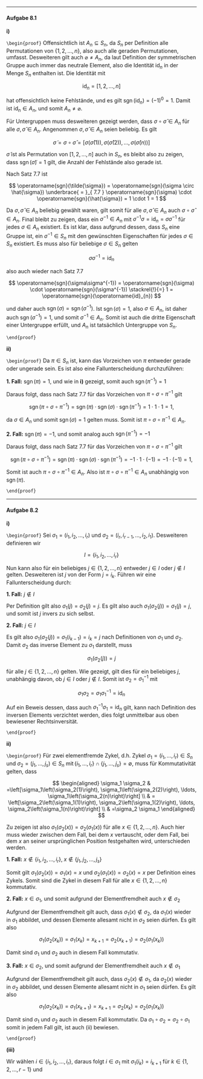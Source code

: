 ***
#### Aufgabe 8.1

**i)**

`\begin{proof}`
Offensichtlich ist $A_{n} \subseteq S_{n}$, da $S_{n}$ per Definition alle Permutationen von $\{ 1,2,\ldots,n \}$, also auch alle geraden Permutationen, umfasst. Desweiteren gilt auch $\varnothing \neq A_{n}$, da laut Definition der symmetrischen Gruppe auch immer das neutrale Element, also die Identität $\operatorname{id}_{n}$ in der Menge $S_{n}$ enthalten ist. Die Identität mit 

$$
\operatorname{id}_{n} = [1,2,\ldots,n]
$$

hat offensichtlich keine Fehlstände, und es gilt $\operatorname{sgn}(\operatorname{id}_{n}) = (-1)^{0} = 1$. Damit ist $\operatorname{id}_{n} \in A_{n}$, und somit $A_{n} \neq \varnothing$.

Für Untergruppen muss desweiteren gezeigt werden, dass $\sigma \circ \hat{\sigma} \in A_{n}$ für alle $\sigma,\hat{\sigma} \in A_{n}$. Angenommen $\sigma,\hat{\sigma} \in A_{n}$ seien beliebig. Es gilt

$$
\tilde{\sigma} = \sigma \circ \hat{\sigma} = [\sigma(\hat{\sigma}(1)), \sigma(\hat{\sigma}(2)), \ldots , \sigma(\hat{\sigma}(n))]
$$

$\tilde{\sigma}$ ist als Permutation von $[1,2,\ldots,n]$ auch in $S_{n}$, es bleibt also zu zeigen, dass $\operatorname{sgn}(\tilde{\sigma}) = 1$ gilt, die Anzahl der Fehlstände also gerade ist.

Nach Satz $7.7$ ist

$$
\operatorname{sgn}(\tilde{\sigma}) = \operatorname{sgn}(\sigma \circ \hat{\sigma}) \underbrace{ = }_{ 7.7 } \operatorname{sgn}(\sigma) \cdot \operatorname{sgn}(\hat{\sigma}) = 1 \cdot 1 = 1
$$

Da $\sigma,\hat{\sigma} \in A_{n}$ beliebig gewählt waren, gilt somit für alle $\sigma, \hat{\sigma} \in A_{n}$ auch $\sigma \circ \hat{\sigma} \in A_{n}$. Final bleibt zu zeigen, dass ein $\sigma^{-1} \in A_{n}$ mit $\sigma^{-1}\sigma = \operatorname{id}_{n} = \sigma\sigma^{-1}$ für jedes $\sigma \in A_{n}$ existiert. Es ist klar, dass aufgrund dessen, dass $S_{n}$ eine Gruppe ist, ein $\sigma^{-1} \in S_{n}$ mit den gewünschten Eigenschaften für jedes $\sigma \in S_{n}$ existiert. Es muss also für beliebige $\sigma \in S_{n}$ gelten

$$
\sigma\sigma^{-1} = \operatorname{id}_{n}
$$

also auch wieder nach Satz $7.7$

$$
\operatorname{sgn}(\sigma\sigma^{-1}) = \operatorname{sgn}(\sigma) \cdot \operatorname{sgn}(\sigma^{-1}) \stackrel{!}{=} 1 = \operatorname{sgn}(\operatorname{id}_{n})
$$

und daher auch $\operatorname{sgn}(\sigma) = \operatorname{sgn}(\sigma^{-1})$. Ist $\operatorname{sgn}(\sigma) = 1$, also $\sigma \in A_{n}$, ist daher auch $\operatorname{sgn}(\sigma^{-1}) = 1$, und somit $\sigma^{-1} \in A_{n}$. Somit ist auch die dritte Eigenschaft einer Untergruppe erfüllt, und $A_{n}$ ist tatsächlich Untergruppe von $S_{n}$.

`\end{proof}`

**ii)**

`\begin{proof}`
Da $\pi \in S_{n}$ ist, kann das Vorzeichen von $\pi$ entweder gerade oder ungerade sein. Es ist also eine Fallunterscheidung durchzuführen:

**1. Fall:** $\operatorname{sgn}(\pi) = 1$, und wie in **i)** gezeigt, somit auch $\operatorname{sgn}(\pi^{-1}) = 1$

Daraus folgt, dass nach Satz $7.7$ für das Vorzeichen von $\pi \circ \sigma \circ \pi^{-1}$ gilt

$$
\operatorname{sgn}(\pi \circ \sigma \circ \pi^{-1}) = \operatorname{sgn}(\pi) \cdot \operatorname{sgn}(\sigma) \cdot \operatorname{sgn}(\pi^{-1}) = 1 \cdot 1 \cdot 1 = 1,
$$

da $\sigma \in A_{n}$ und somit $\operatorname{sgn}(\sigma) = 1$ gelten muss. Somit ist $\pi \circ \sigma \circ \pi^{-1} \in A_{n}$.

**2. Fall:** $\operatorname{sgn}(\pi) = -1$, und somit analog auch $\operatorname{sgn}(\pi^{-1}) = -1$

Daraus folgt, dass nach Satz $7.7$ für das Vorzeichen von $\pi \circ \sigma \circ \pi^{-1}$ gilt

$$
\operatorname{sgn}(\pi \circ \sigma \circ \pi^{-1}) = \operatorname{sgn}(\pi) \cdot \operatorname{sgn}(\sigma) \cdot \operatorname{sgn}(\pi^{-1}) = -1 \cdot 1 \cdot (-1) = -1 \cdot (-1) = 1,
$$

Somit ist auch $\pi \circ \sigma \circ \pi^{-1} \in A_{n}$. Also ist $\pi \circ \sigma \circ \pi^{-1} \in A_{n}$ unabhängig von $\operatorname{sgn}(\pi)$.

`\end{proof}`
<br> 

***
#### Aufgabe 8.2

**i)**

`\begin{proof}`
Sei $\sigma_{1} = (i_{1},i_{2},\ldots,i_{r})$ und $\sigma_{2} = (i_{r},i_{r-1},\ldots,i_{2},i_{1})$. Desweiteren definieren wir

$$
I = \{ i_{1},i_{2},\ldots,i_{r} \}
$$

Nun kann also für ein beliebiges $j \in \{ 1,2,\ldots,n \}$ entweder $j \in I$ oder $j \notin I$ gelten. Desweiteren ist $j$ von der Form $j = i_{k}$. Führen wir eine Fallunterscheidung durch:

**1. Fall:** $j \notin I$

Per Definition gilt also $\sigma_{1}(j) = \sigma_{2}(j) = j$. Es gilt also auch $\sigma_{1}(\sigma_{2}(j)) = \sigma_{1}(j) = j$, und somit ist $j$ invers zu sich selbst.

**2. Fall:** $j \in I$

Es gilt also $\sigma_{1}(\sigma_{2}(j)) = \sigma_{1}(i_{k-1}) = i_{k} = j$ nach Definitionen von $\sigma_{1}$ und $\sigma_{2}$. Damit $\sigma_{2}$ das inverse Element zu $\sigma_{1}$ darstellt, muss

$$
\sigma_{1}(\sigma_{2}(j)) = j
$$

für alle $j \in \{ 1,2,\ldots,n \}$ gelten. Wie gezeigt, gilt dies für ein beliebiges $j$, unabhängig davon, ob $j \in I$ oder $j \notin I$. Somit ist $\sigma_{2} = \sigma_{1}^{-1}$ mit

$$
\sigma_{1}\sigma_{2} = \sigma_{1}\sigma_{1}^{-1} = \operatorname{id}_{n}
$$

Auf ein Beweis dessen, dass auch $\sigma_{1}^{-1}\sigma_{1} = \operatorname{id}_{n}$ gilt, kann nach Definition des inversen Elements verzichtet werden, dies folgt unmittelbar aus oben bewiesener Rechtsinversität.

`\end{proof}`

**ii)**

`\begin{proof}`
Für zwei elementfremde Zykel, d.h. Zykel $\sigma_1=\left(i_1, \ldots, i_r\right) \in S_n$ und $\sigma_2=\left(j_1, \ldots, j_s\right) \in S_n$ $\operatorname{mit}\left\{i_1, \ldots, i_r\right\} \cap\left\{j_1, \ldots, j_s\right\}=\emptyset$, muss für Kommutativität gelten, dass

$$
\begin{aligned}
\sigma_1 \sigma_2 & =\left[\sigma_1\left(\sigma_2(1)\right), \sigma_1\left(\sigma_2(2)\right), \ldots, \sigma_1\left(\sigma_2(n)\right)\right] \\
& = \left[\sigma_2\left(\sigma_1(1)\right), \sigma_2\left(\sigma_1(2)\right), \ldots, \sigma_2\left(\sigma_1(n)\right)\right] \\
& =\sigma_2 \sigma_1
\end{aligned}
$$

Zu zeigen ist also $\sigma_{1}(\sigma_{2}(x)) = \sigma_{2}(\sigma_{1}(x))$ für alle $x \in \{ 1,2,\ldots,n \}$. Auch hier muss wieder zwischen dem Fall, bei dem $x$ vertauscht, oder dem Fall, bei dem $x$ an seiner ursprünglichen Position festgehalten wird, unterschieden werden.

**1. Fall:** $x \notin \{ i_{1},i_{2},\ldots,i_{r} \}, \; x \notin \{ j_{1},j_{2},\ldots,j_{s} \}$

Somit gilt $\sigma_{1}(\sigma_{2}(x)) = \sigma_{1}(x) = x$ und $\sigma_{2}(\sigma_{1}(x)) = \sigma_{2}(x) = x$ per Definition eines Zykels. Somit sind die Zykel in diesem Fall für alle $x \in \{ 1,2,\ldots,n \}$ kommutativ.

**2. Fall:** $x \in \sigma_{1}$, und somit aufgrund der Elementfremdheit auch $x \notin \sigma_{2}$

Aufgrund der Elementfremdheit gilt auch, dass $\sigma_{1}(x) \notin \sigma_{2}$, da $\sigma_{1}(x)$ wieder in $\sigma_{1}$ abbildet, und dessen Elemente allesamt nicht in $\sigma_{2}$ seien dürfen. Es gilt also

$$
\sigma_{1}(\sigma_{2}(x_{k})) = \sigma_{1}(x_{k}) = x_{k+1} = \sigma_{2}(x_{k+1}) = \sigma_{2}(\sigma_{1}(x_{k}))
$$

Damit sind $\sigma_{1}$ und $\sigma_{2}$ auch in diesem Fall kommutativ.

**3. Fall:** $x \in \sigma_{2}$, und somit aufgrund der Elementfremdheit auch $x \notin \sigma_{1}$

Aufgrund der Elementfremdheit gilt auch, dass $\sigma_{2}(x) \notin \sigma_{1}$, da ${} \sigma_{2}(x) {}$ wieder in ${} \sigma_{2} {}$ abbildet, und dessen Elemente allesamt nicht in $\sigma_{1}$ seien dürfen. Es gilt also

$$
\sigma_{1}(\sigma_{2}(x_{k})) = \sigma_{1}(x_{k+1}) = x_{k+1} = \sigma_{2}(x_{k}) = \sigma_{2}(\sigma_{1}(x_{k}))
$$

Damit sind $\sigma_{1}$ und $\sigma_{2}$ auch in diesem Fall kommutativ. Da $\sigma_{1} \circ \sigma_{2} = \sigma_{2} \circ \sigma_{1}$ somit in jedem Fall gilt, ist auch (ii) bewiesen.

`\end{proof}`

**(iii)**

Wir wählen $i \in \{ i_{1},i_{2},\ldots,i_{r} \}$, daraus folgt $i \in \sigma_{1}$ mit $\sigma_{1}(i_{k}) = i_{k+1}$ für $k \in \{ 1,2,\ldots,r-1 \}$ und